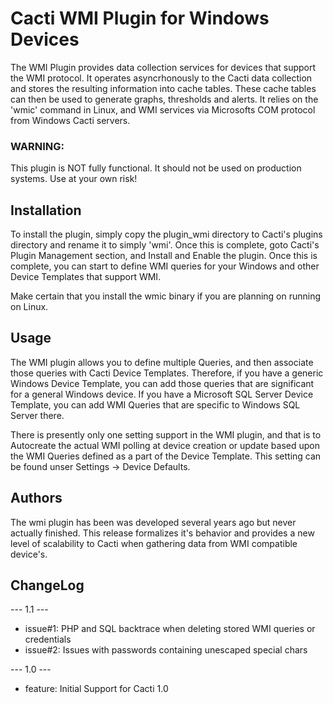 # Cacti WMI Plugin for Windows Devices

The WMI Plugin provides data collection services for devices that support the
WMI protocol.  It operates asyncrhonously to the Cacti data collection and
stores the resulting information into cache tables.  These cache tables can then
be used to generate graphs, thresholds and alerts.  It relies on the 'wmic'
command in Linux, and WMI services via Microsofts COM protocol from Windows
Cacti servers.

### WARNING: 
This plugin is NOT fully functional.  It should not be used on production
systems.  Use at your own risk!

## Installation

To install the plugin, simply copy the plugin_wmi directory to Cacti's plugins
directory and rename it to simply 'wmi'.  Once this is complete, goto Cacti's
Plugin Management section, and Install and Enable the plugin.  Once this is
complete, you can start to define WMI queries for your Windows and other Device
Templates that support WMI.

Make certain that you install the wmic binary if you are planning on running on
Linux.

## Usage

The WMI plugin allows you to define multiple Queries, and then associate those
queries with Cacti Device Templates.  Therefore, if you have a generic Windows
Device Template, you can add those queries that are significant for a general
Windows device.  If you have a Microsoft SQL Server Device Template, you can add
WMI Queries that are specific to Windows SQL Server there.

There is presently only one setting support in the WMI plugin, and that is to
Autocreate the actual WMI polling at device creation or update based upon the
WMI Queries defined as a part of the Device Template.  This setting can be found
unser Settings -> Device Defaults.

## Authors

The wmi plugin has been was developed several years ago but never actually
finished.  This release formalizes it's behavior and provides a new level of
scalability to Cacti when gathering data from WMI compatible device's.

## ChangeLog

--- 1.1 ---

* issue#1: PHP and SQL backtrace when deleting stored WMI queries or credentials
* issue#2: Issues with passwords containing unescaped special chars

--- 1.0 ---

* feature: Initial Support for Cacti 1.0
